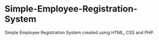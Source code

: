 # Simple-Employee-Registration-System
Simple Employee Registration System created using HTML, CSS and PHP. 
